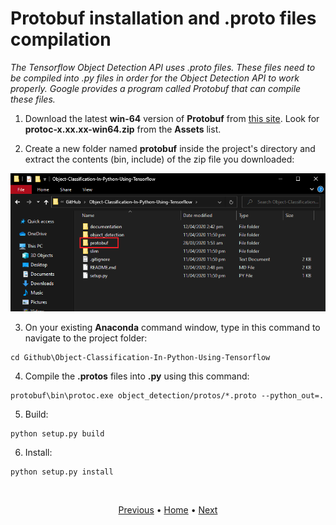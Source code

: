 # Protobuf installation and .proto files compilation

_The Tensorflow Object Detection API uses .proto files. These files need to be compiled into .py files in order for the Object Detection API to work properly. Google provides a program called Protobuf that can compile these files._

1. Download the latest **win-64** version of **Protobuf** from [this site](https://github.com/protocolbuffers/protobuf/releases). Look for **protoc-x.xx.xx-win64.zip** from the **Assets** list.

2. Create a new folder named **protobuf** inside the project's directory and extract the contents (bin, include) of the zip file you downloaded:

<p align="center">
  <img src="images\new-protobuf-folder.png">
</p>

3. On your existing **Anaconda** command window, type in this command to navigate to the project folder:
```
cd Github\Object-Classification-In-Python-Using-Tensorflow
```

4. Compile the **.protos** files into **.py** using this command:
```
protobuf\bin\protoc.exe object_detection/protos/*.proto --python_out=.
```
5. Build:
```
python setup.py build
```

6. Install:
```
python setup.py install
```

<br>
<p align="center">
  <a href="https://github.com/JeiEmDSea/Object-Classification-In-Python-Using-Tensorflow/blob/master/documentation/cloning_repository.md">Previous</a>
  <span>•</span>
  <a href="https://github.com/JeiEmDSea/Object-Classification-In-Python-Using-Tensorflow/blob/master/README.md">Home</a>
  <span>•</span>
  <a href="https://github.com/JeiEmDSea/Object-Classification-In-Python-Using-Tensorflow/blob/master/documentation/gathering_data_for_training.md">Next</a>
</p>
